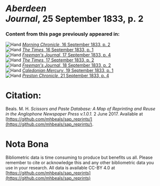# *Aberdeen Journal*, 25 September 1833, p. 2  
  
### Content from this page previously appeared in:  
![Hand](http://scissorsandpaste.net/wp-content/uploads/2017/06/smallhandpointer.png) [*Morning Chronicle*, 16 September 1833, p. 2](https://mhbeals.github.io/sap_html/Morning-Chronicle/Morning-Chronicle-16-September-1833-p-2)  
![Hand](http://scissorsandpaste.net/wp-content/uploads/2017/06/smallhandpointer.png) [*The Times*, 16 September 1833, p. 1](https://mhbeals.github.io/sap_html/The-Times/The-Times-16-September-1833-p-1)  
![Hand](http://scissorsandpaste.net/wp-content/uploads/2017/06/smallhandpointer.png) [*Freeman's Journal*, 17 September 1833, p. 4](https://mhbeals.github.io/sap_html/Freeman's-Journal/Freeman's-Journal-17-September-1833-p-4)  
![Hand](http://scissorsandpaste.net/wp-content/uploads/2017/06/smallhandpointer.png) [*The Times*, 17 September 1833, p. 2](https://mhbeals.github.io/sap_html/The-Times/The-Times-17-September-1833-p-2)  
![Hand](http://scissorsandpaste.net/wp-content/uploads/2017/06/smallhandpointer.png) [*Freeman's Journal*, 18 September 1833, p. 2](https://mhbeals.github.io/sap_html/Freeman's-Journal/Freeman's-Journal-18-September-1833-p-2)  
![Hand](http://scissorsandpaste.net/wp-content/uploads/2017/06/smallhandpointer.png) [*Caledonian Mercury*, 19 September 1833, p. 1](https://mhbeals.github.io/sap_html/Caledonian-Mercury/Caledonian-Mercury-19-September-1833-p-1)  
![Hand](http://scissorsandpaste.net/wp-content/uploads/2017/06/smallhandpointer.png) [*Preston Chronicle*, 21 September 1833, p. 4](https://mhbeals.github.io/sap_html/Preston-Chronicle/Preston-Chronicle-21-September-1833-p-4)  


# Citation: 

Beals. M. H. *Scissors and Paste Database: A Map of Reprinting and Reuse in the Anglophone Newspaper Press v.1.0.1.* 2 June 2017. Available at [https://github.com/mhbeals/sap_reprints/](https://github.com/mhbeals/sap_reprints/). 

# Nota Bona

Bibliometric data is time consuming to produce but benefits us all. Please remember to cite or acknowledge this and any other bibliometric data you use in your research. All data is available CC-BY 4.0 at [https://github.com/mhbeals/sap_reprints](https://github.com/mhbeals/sap_reprints)